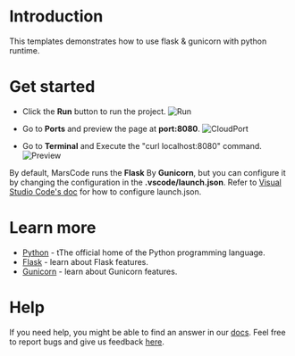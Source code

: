 # Introduction
This templates demonstrates how to use flask & gunicorn with python runtime.

# Get started
* Click the **Run** button to run the project.
![Run](../../images/native_python_flask/run.jpeg)

* Go to **Ports** and preview the page at **port:8080**.
![CloudPort](../../images/native_python_flask/cloud_port.jpeg)

* Go to **Terminal** and Execute the "curl localhost:8080" command.
![Preview](../../images/native_python_flask/preview.jpeg)

By default, MarsCode runs the **Flask** By **Gunicorn**, but you can configure it by changing the configuration in the **.vscode/launch.json**. Refer to [Visual Studio Code's doc](https://code.visualstudio.com/docs/editor/debugging) for how to configure launch.json.

# Learn more
- [Python](https://www.python.org/) - tThe official home of the Python programming language.
- [Flask](https://flask.palletsprojects.com/en/3.0.x/) - learn about Flask features.
- [Gunicorn](https://gunicorn.org/) - learn about Gunicorn features.

# Help
If you need help, you might be able to find an answer in our [docs](https://docs.marscode.com/). Feel free to report bugs and give us feedback [here](https://discord.gg/qtVMXEDbRw).